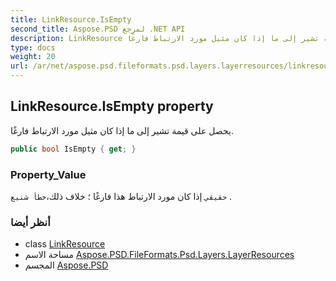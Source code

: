 ```yaml
---
title: LinkResource.IsEmpty
second_title: Aspose.PSD لمرجع .NET API
description: LinkResource ملكية. يحصل على قيمة تشير إلى ما إذا كان مثيل مورد الارتباط فارغًا.
type: docs
weight: 20
url: /ar/net/aspose.psd.fileformats.psd.layers.layerresources/linkresource/isempty/
---
```

## LinkResource.IsEmpty property

يحصل على قيمة تشير إلى ما إذا كان مثيل مورد الارتباط فارغًا.

```csharp
public bool IsEmpty { get; }
```

### Property_Value

`حقيقي` إذا كان مورد الارتباط هذا فارغًا ؛ خلاف ذلك،`خطأ شنيع` .

### أنظر أيضا

* class [LinkResource](../)
* مساحة الاسم [Aspose.PSD.FileFormats.Psd.Layers.LayerResources](../../linkresource/)
* المجسم [Aspose.PSD](../../../)



